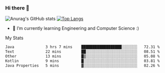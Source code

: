 ### Hi there 👋

![Anurag's GitHub stats](https://github-readme-stats.vercel.app/api?username=MatteoIorio11&show_icons=true&theme=dark) 
[![Top Langs](https://github-readme-stats.vercel.app/api/top-langs/?username=MatteoIorio11&theme=dark)](https://github.com/MatteoIorio11/github-readme-stats)

- 🌱 I’m currently learning Engineering and Computer Science :)

<!--
**MatteoIorio11/MatteoIorio11** is a ✨ _special_ ✨ repository because its `README.md` (this file) appears on your GitHub profile.

Here are some ideas to get you started:

- 🔭 I’m currently working on ...
- 🌱 I’m currently learning ...
- 👯 I’m looking to collaborate on ...
- 🤔 I’m looking for help with ...
- 💬 Ask me about ...
- 📫 How to reach me: ...
- 😄 Pronouns: ...
- ⚡ Fun fact: ...
-->
My Stats
<!--START_SECTION:waka-->

```txt
Java              3 hrs 7 mins    ██████████████████░░░░░░░   72.31 %
Text              22 mins         ██░░░░░░░░░░░░░░░░░░░░░░░   08.51 %
Other             13 mins         █▒░░░░░░░░░░░░░░░░░░░░░░░   05.08 %
Kotlin            9 mins          █░░░░░░░░░░░░░░░░░░░░░░░░   03.81 %
Java Properties   5 mins          ▓░░░░░░░░░░░░░░░░░░░░░░░░   02.26 %
```

<!--END_SECTION:waka-->
